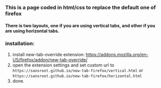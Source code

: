 ### This is a page coded in html/css to replace the default one of firefox
#### There is two layouts, one if you are using vertical tabs, and other if you are using horizontal tabs.

### installation:

1. install new-tab-override extension: <a>https://addons.mozilla.org/en-US/firefox/addon/new-tab-override/</a>
2. open the extension settings and set custom url to ```https://sansroot.github.io/new-tab-firefox/vertical.html``` or ```https://sansroot.github.io/new-tab-firefox/horizontal.html```
3. done.
